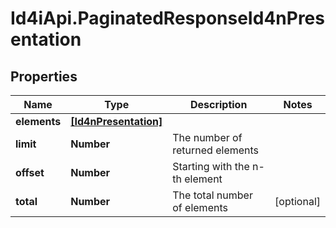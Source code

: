 # Id4iApi.PaginatedResponseId4nPresentation

## Properties
Name | Type | Description | Notes
------------ | ------------- | ------------- | -------------
**elements** | [**[Id4nPresentation]**](Id4nPresentation.md) |  | 
**limit** | **Number** | The number of returned elements | 
**offset** | **Number** | Starting with the n-th element | 
**total** | **Number** | The total number of elements | [optional] 


